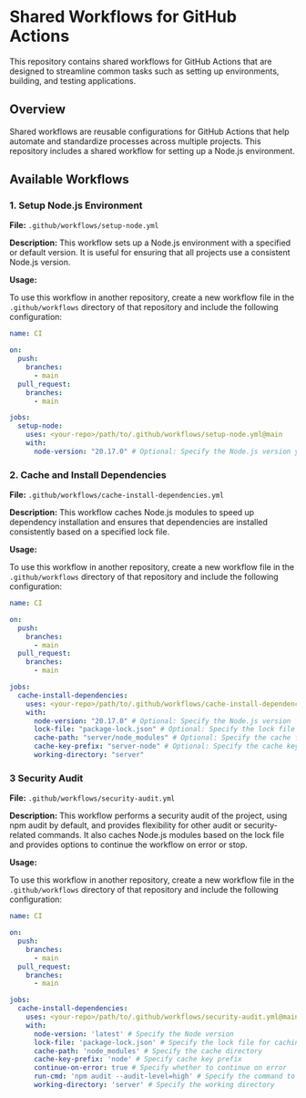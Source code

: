 # Shared Workflows for GitHub Actions

This repository contains shared workflows for GitHub Actions that are designed to streamline common tasks such as setting up environments, building, and testing applications.

## Overview

Shared workflows are reusable configurations for GitHub Actions that help automate and standardize processes across multiple projects. This repository includes a shared workflow for setting up a Node.js environment.

## Available Workflows

### 1. Setup Node.js Environment

**File:** `.github/workflows/setup-node.yml`

**Description:** This workflow sets up a Node.js environment with a specified or default version. It is useful for ensuring that all projects use a consistent Node.js version.

**Usage:**

To use this workflow in another repository, create a new workflow file in the `.github/workflows` directory of that repository and include the following configuration:

```yaml
name: CI

on:
  push:
    branches:
      - main
  pull_request:
    branches:
      - main

jobs:
  setup-node:
    uses: <your-repo>/path/to/.github/workflows/setup-node.yml@main
    with:
      node-version: "20.17.0" # Optional: Specify the Node.js version you want to use
```

### 2. Cache and Install Dependencies

**File:** `.github/workflows/cache-install-dependencies.yml`

**Description:** This workflow caches Node.js modules to speed up dependency installation and ensures that dependencies are installed consistently based on a specified lock file.

**Usage:**

To use this workflow in another repository, create a new workflow file in the `.github/workflows` directory of that repository and include the following configuration:

```yaml
name: CI

on:
  push:
    branches:
      - main
  pull_request:
    branches:
      - main

jobs:
  cache-install-dependencies:
    uses: <your-repo>/path/to/.github/workflows/cache-install-dependencies.yml@main
    with:
      node-version: "20.17.0" # Optional: Specify the Node.js version
      lock-file: "package-lock.json" # Optional: Specify the lock file path
      cache-path: "server/node_modules" # Optional: Specify the cache file path
      cache-key-prefix: "server-node" # Optional: Specify the cache key name
      working-directory: "server"
```

### 3 Security Audit

**File:** `.github/workflows/security-audit.yml`

**Description:** This workflow performs a security audit of the project, using npm audit by default, and provides flexibility for other audit or security-related commands. It also caches Node.js modules based on the lock file and provides options to continue the workflow on error or stop.

**Usage:**

To use this workflow in another repository, create a new workflow file in the `.github/workflows` directory of that repository and include the following configuration:

```yaml
name: CI

on:
  push:
    branches:
      - main
  pull_request:
    branches:
      - main

jobs:
  cache-install-dependencies:
    uses: <your-repo>/path/to/.github/workflows/security-audit.yml@main
    with:
      node-version: 'latest' # Specify the Node version
      lock-file: 'package-lock.json' # Specify the lock file for caching
      cache-path: 'node_modules' # Specify the cache directory
      cache-key-prefix: 'node' # Specify cache key prefix
      continue-on-error: true # Specify whether to continue on error
      run-cmd: 'npm audit --audit-level=high' # Specify the command to run for auditing
      working-directory: 'server' # Specify the working directory
```
